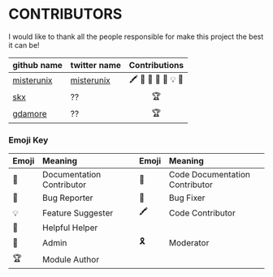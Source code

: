# CONTRIBUTORS

I would like to thank all the people responsible for make this project the best it can be!

| github name | twitter name | Contributions |
| :---------- | :----------- | :-----------: |
| [misterunix](https://github.com/misterunix) | [misterunix](https://twitter.com/misterunix) | :crayon: :pencil: :scroll: :scorpion: :wrench: :bulb: :1st_place_medal: |
| [skx](https://github.com/skx) | ?? | :trophy: |
| [gdamore](https://github.com/gdamore) | ?? | :trophy: |


### Emoji Key

| Emoji | Meaning |  | Emoji | Meaning |  
| :---- | :------ |:-| :---- | :------ |
| :pencil: | Documentation Contributor |  | :scroll: | Code Documentation Contributor | 
| :scorpion: | Bug Reporter |  | :wrench: | Bug Fixer |  
| :bulb: | Feature Suggester |  | :crayon: | Code Contributor |
| :tada: | Helpful Helper |  | | | 
| :1st_place_medal: | Admin |  | :reminder_ribbon: | Moderator | 
| :trophy: | Module Author |  |       |          |
